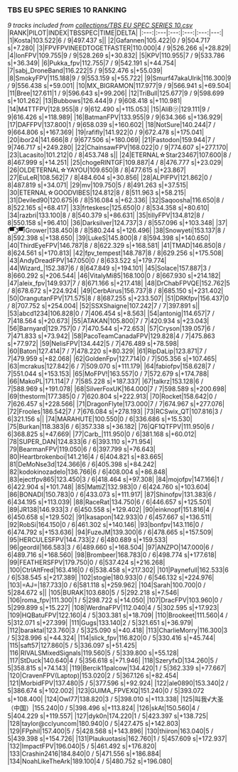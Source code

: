 ### TBS EU SPEC SERIES 10 RANKING
*9 tracks included from [collections/TBS EU SPEC SERIES 10.csv](/collections/TBS%20EU%20SPEC%20SERIES%2010.csv)*
|RANK|PILOT|INDEX|TBSSPEC|TIME|DELTA|
|:---:|:---|:---:|:---:|:---:|---:|
|1|Kosta|103.522|6 / 9|497.437 s||
|2|Gafannen|105.422|0 / 9|504.717 s|+7.280|
|3|FPVFPVINEEDTOGETFASTER|110.000|4 / 9|526.266 s|+28.829|
|4|IonFPV|109.755|9 / 9|528.269 s|+30.832|
|5|KPV|110.955|7 / 9|533.786 s|+36.349|
|6|Pukka_fpv|112.755|7 / 9|542.191 s|+44.754|
|7|sabj_DroneBand|116.222|5 / 9|552.476 s|+55.039|
|8|SmokyFPV|115.188|9 / 9|553.159 s|+55.722|
|9|Smurf47akaUlrik|116.300|9 / 9|556.438 s|+59.001|
|10|MX_BIGRAMON|117.977|9 / 9|566.941 s|+69.504|
|11|Bree|127.611|1 / 9|596.643 s|+99.206|
|12|TriBull|125.677|9 / 9|598.699 s|+101.262|
|13|Bubbows|126.444|9 / 9|608.418 s|+110.981|
|14|M4TTFPV|128.955|8 / 9|612.490 s|+115.053|
|15|AliB㋡|129.111|9 / 9|616.426 s|+118.989|
|16|BatmanFPV|133.955|9 / 9|634.366 s|+136.929|
|17|DAFFPV|137.800|1 / 9|658.039 s|+160.602|
|18|NotSure|140.244|7 / 9|664.806 s|+167.369|
|19|rafifly|141.922|0 / 9|672.478 s|+175.041|
|20|ibor24|141.666|8 / 9|677.506 s|+180.069|
|21|Fastodon|159.944|7 / 9|746.717 s|+249.280|
|22|ChainsawFPV|168.022|0 / 9|774.607 s|+277.170|
|23|Lacasito|101.212|0 / 8|453.748 s||
|24|ETERNAL☆Star23467|107.600|8 / 8|467.999 s|+14.251|
|25|chogeRINTGF|109.887|4 / 8|476.777 s|+23.029|
|26|OLDETERNAL☆YAYOU|109.650|8 / 8|477.615 s|+23.867|
|27|EuLeR|108.562|7 / 8|484.604 s|+30.856|
|28|ALPIFPV|121.862|0 / 8|487.819 s|+34.071|
|29|mv|109.750|5 / 8|491.263 s|+37.515|
|30|ETERNAL☆GOODVIBES|124.812|8 / 8|511.963 s|+58.215|
|31|Deviled90|120.675|6 / 8|516.084 s|+62.336|
|32|Saqoosha|116.650|8 / 8|522.165 s|+68.417|
|33|frteskesc|125.650|0 / 8|534.358 s|+80.610|
|34|razbri|133.100|8 / 8|540.379 s|+86.631|
|35|tillyFPV|134.812|8 / 8|550.158 s|+96.410|
|36|Darksilver|124.737|3 / 8|557.096 s|+103.348|
|37|(͡▀̿̿ ͜ʖ͡▀̿̿)Grower|138.450|8 / 8|580.244 s|+126.496|
|38|Snowyeti|153.137|8 / 8|592.398 s|+138.650|
|39|LukeS|145.800|8 / 8|594.398 s|+140.650|
|40|ThirdEyeFPV|146.787|8 / 8|622.329 s|+168.581|
|41|TMAD|146.850|8 / 8|624.561 s|+170.813|
|42|fpv_tempest|148.787|8 / 8|629.256 s|+175.508|
|43|AndyDreadFPV|147.050|0 / 8|633.522 s|+179.774|
|44|Wizard_|152.387|6 / 8|647.849 s|+194.101|
|45|Solace|157.887|3 / 8|660.292 s|+206.544|
|46|VitalyMi85|168.100|0 / 8|667.930 s|+214.182|
|47|aleix_fpv|149.937|7 / 8|671.166 s|+217.418|
|48|DrChabFPVQE|152.762|5 / 8|678.672 s|+224.924|
|49|CerbAirus|156.737|8 / 8|685.150 s|+231.402|
|50|OrangutanFPV|171.575|8 / 8|687.255 s|+233.507|
|51|DRKfpv|156.437|0 / 8|707.752 s|+254.004|
|52|SSXShaigne|107.242|7 / 7|397.891 s||
|53|abcd1234|106.828|0 / 7|406.454 s|+8.563|
|54|antonig|114.657|7 / 7|418.564 s|+20.673|
|55|ATAKAN|105.800|7 / 7|420.934 s|+23.043|
|56|Barnyard|129.757|0 / 7|470.544 s|+72.653|
|57|Cryson|139.057|6 / 7|471.833 s|+73.942|
|58|PacoTeamCanadaFPV|129.828|4 / 7|475.863 s|+77.972|
|59|NelisFPV|134.442|5 / 7|476.489 s|+78.598|
|60|Baton|127.414|7 / 7|478.220 s|+80.329|
|61|RipDaLip|123.871|7 / 7|479.959 s|+82.068|
|62|GoldenFpv|127.714|0 / 7|505.356 s|+107.465|
|63|mcrakus|127.842|6 / 7|509.070 s|+111.179|
|64|fabiofpv|158.628|7 / 7|551.044 s|+153.153|
|65|MoFPV!|163.557|0 / 7|572.679 s|+174.788|
|66|MakoPL|171.114|7 / 7|585.228 s|+187.337|
|67|talkrz|153.128|6 / 7|588.969 s|+191.078|
|68|SilverFoxUK|164.000|7 / 7|598.589 s|+200.698|
|69|thestorm|177.385|0 / 7|620.804 s|+222.913|
|70|Rocket|158.642|0 / 7|626.457 s|+228.566|
|71|DragonFlyte|173.000|7 / 7|674.967 s|+277.076|
|72|Frooles|186.542|7 / 7|676.084 s|+278.193|
|73|RCSwix_QT|107.816|3 / 6|321.156 s||
|74|MARAHUTE|100.550|0 / 6|336.686 s|+15.530|
|75|Burkan|118.383|6 / 6|357.338 s|+36.182|
|76|QF1QTFPV|111.950|6 / 6|368.825 s|+47.669|
|77|Carb_|111.950|0 / 6|381.168 s|+60.012|
|78|SUPER_DAN|124.833|6 / 6|393.110 s|+71.954|
|79|BearmanFPV|119.050|6 / 6|397.799 s|+76.643|
|80|Heartbrokenboi|141.216|4 / 6|404.821 s|+83.665|
|81|DeMoNse3d|124.366|6 / 6|405.398 s|+84.242|
|82|kodokinozadelo|136.766|6 / 6|408.004 s|+86.848|
|83|ejectfpv865|123.450|3 / 6|418.464 s|+97.308|
|84|mojofpv|147.166|1 / 6|422.904 s|+101.748|
|85|MattiZ|132.983|0 / 6|424.760 s|+103.604|
|86|BONADI|150.783|0 / 6|433.073 s|+111.917|
|87|Shinofpv|131.383|6 / 6|434.195 s|+113.039|
|88|RaceRat|134.750|6 / 6|446.657 s|+125.501|
|89|JR138|146.933|3 / 6|450.558 s|+129.402|
|90|einknopf|151.816|4 / 6|450.658 s|+129.502|
|91|kasapon|142.933|0 / 6|457.667 s|+136.511|
|92|RobSi|164.150|0 / 6|461.302 s|+140.146|
|93|bonfpv|143.116|0 / 6|474.792 s|+153.636|
|94|FuzeJM|139.300|6 / 6|478.665 s|+157.509|
|95|HERCULESFPV|144.733|2 / 6|480.689 s|+159.533|
|96|geordil|166.583|3 / 6|489.660 s|+168.504|
|97|ANZPO|147.000|6 / 6|489.716 s|+168.560|
|98|Brombeer|168.783|0 / 6|498.774 s|+177.618|
|99|FEATHERSFPV|179.750|0 / 6|537.424 s|+216.268|
|100|CtrlAltFred|163.416|0 / 6|538.458 s|+217.302|
|101|Paynefull|162.533|6 / 6|538.545 s|+217.389|
|102|stogie|180.933|0 / 6|546.132 s|+224.976|
|103|=AJ=|187.733|0 / 6|581.118 s|+259.962|
|104|Sarah|100.700|0 / 5|284.672 s||
|105|BURAK|103.680|5 / 5|292.218 s|+7.546|
|106|roma_fpv|111.300|1 / 5|298.722 s|+14.050|
|107|DracFPV|103.960|0 / 5|299.899 s|+15.227|
|108|WerdnaFPV|112.040|4 / 5|302.595 s|+17.923|
|109|HQBatuFPV|122.160|4 / 5|303.381 s|+18.709|
|110|Brookeet|111.560|4 / 5|312.071 s|+27.399|
|111|Gugs|133.140|2 / 5|321.651 s|+36.979|
|112|baraktal|123.760|3 / 5|325.090 s|+40.418|
|113|CharlieMorry|116.300|3 / 5|328.996 s|+44.324|
|114|slick_fpv|116.820|0 / 5|330.416 s|+45.744|
|115|saft57|127.860|5 / 5|336.097 s|+51.425|
|116|RIVALSMixedSignals|119.560|5 / 5|339.800 s|+55.128|
|117|StDuck|140.640|4 / 5|356.618 s|+71.946|
|118|SzeryfxD|134.260|5 / 5|358.815 s|+74.143|
|119|Bercik11palcow|134.420|1 / 5|362.339 s|+77.667|
|120|CravenFPV(Laptop)|153.020|2 / 5|367.126 s|+82.454|
|121|MorbidFPV|137.480|5 / 5|377.596 s|+92.924|
|122|ale0890|153.340|2 / 5|386.674 s|+102.002|
|123|GUIMA_FPVEXQ|151.240|0 / 5|393.072 s|+108.400|
|124|Owl77|138.820|3 / 5|398.010 s|+113.338|
|125|叫我√大圣（中国）|155.240|0 / 5|398.496 s|+113.824|
|126|skAt|150.560|4 / 5|404.229 s|+119.557|
|127|dyk0n|174.220|1 / 5|423.397 s|+138.725|
|128|taylor@cclyuncom|180.940|0 / 5|427.475 s|+142.803|
|129|FPphil|157.400|5 / 5|428.568 s|+143.896|
|130|thiiron|163.040|5 / 5|439.398 s|+154.726|
|131|Plaukuotasis|162.760|1 / 5|457.609 s|+172.937|
|132|ImpactFPV|196.040|5 / 5|461.492 s|+176.820|
|133|Crashin2416|184.840|0 / 5|471.556 s|+186.884|
|134|NoahLikeTheArk|189.100|4 / 5|480.752 s|+196.080|
